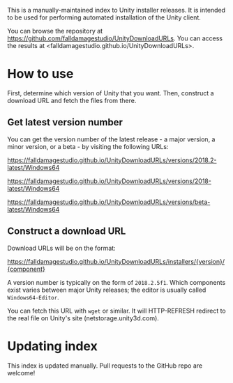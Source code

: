 This is a manually-maintained index to Unity installer releases.
It is intended to be used for performing automated installation of the Unity client.

You can browse the repository at <https://github.com/falldamagestudio/UnityDownloadURLs>.
You can access the results at <falldamagestudio.github.io/UnityDownloadURLs>.

# How to use

First, determine which version of Unity that you want. Then, construct a download URL and fetch the files from there.

## Get latest version number

You can get the version number of the latest release - a major version, a minor version, or a beta - by visiting the following URLs:

<https://falldamagestudio.github.io/UnityDownloadURLs/versions/2018.2-latest/Windows64>

<https://falldamagestudio.github.io/UnityDownloadURLs/versions/2018-latest/Windows64>

<https://falldamagestudio.github.io/UnityDownloadURLs/versions/beta-latest/Windows64>

## Construct a download URL

Download URLs will be on the format:

https://falldamagestudio.github.io/UnityDownloadURLs/installers/{version}/{component}

A version number is typically on the form of `2018.2.5f1`. Which components exist varies between major Unity releases; the editor is usually called `Windows64-Editor`.

You can fetch this URL with `wget` or similar. It will HTTP-REFRESH redirect to the real file on Unity's site (netstorage.unity3d.com).

# Updating index

This index is updated manually. Pull requests to the GitHub repo are welcome!